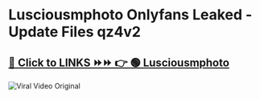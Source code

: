 
 # Lusciousmphoto Onlyfans Leaked - Update Files qz4v2

## <h2><a href="https://clipsfans.com/Lusciousmphoto&ref=git">🔗 Click to LINKS ⏩⏩ 👉 🟢 Lusciousmphoto </a></h2>

<a href="https://clipsfans.com/Lusciousmphoto&ref=git" rel="nofollow" data-target="animated-image.originalLink"><img src="https://i.ibb.co.com/xMMVF88/686577567.gif" alt="Viral Video Original" style="max-width: 100%; display: inline-block;" data-target="animated-image.originalImage"></a>

